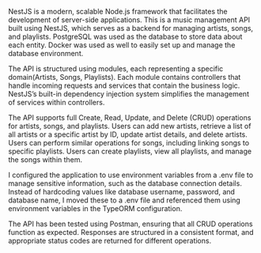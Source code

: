 NestJS is a modern, scalable Node.js framework that facilitates the development of server-side applications. 
This is a music management API built using NestJS, which serves as a backend for managing artists, songs, and playlists. PostgreSQL was used as the database to store data about each entity. Docker was used as well to easily  set up and manage the database environment.

The API is structured using modules, each representing a specific domain(Artists, Songs, Playlists). Each module contains controllers that handle incoming requests and services that contain the business logic. NestJS’s built-in dependency injection system simplifies the management of services within controllers.

The API supports full Create, Read, Update, and Delete (CRUD) operations for artists, songs, and playlists.
Users can add new artists, retrieve a list of all artists or a specific artist by ID, update artist details, and delete artists.
Users can perform similar operations for songs, including linking songs to specific playlists.
Users can create playlists, view all playlists, and manage the songs within them.

I configured the application to use environment variables from a .env file to manage sensitive information, such as the database connection details. Instead of hardcoding values like database username, password, and database name, I moved these to a .env file and referenced them using environment variables in the TypeORM configuration.

The API has been tested using Postman, ensuring that all CRUD operations function as expected. Responses are structured in a consistent format, and appropriate status codes are returned for different operations.
